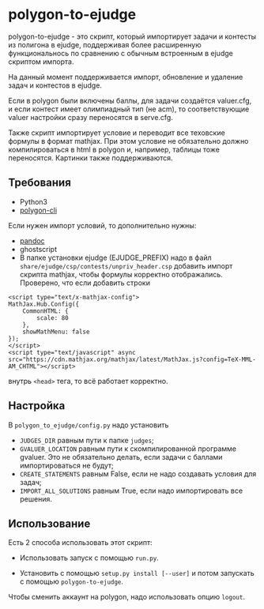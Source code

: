 # polygon-to-ejudge
polygon-to-ejudge - это скрипт, который импортирует задачи и контесты из полигона в ejudge, поддерживая более расширенную функциональнось по сравнению с обычным встроенным в ejudge скриптом импорта.

На данный момент поддерживается импорт, обновление и удаление задач и контестов в ejudge.

Если в polygon были включены баллы, для задачи создаётся valuer.cfg, и если контест имеет олимпиадный тип (не acm), то соответствующие valuer настройки сразу переносятся в serve.cfg.

Также скрипт импортирует условие и переводит все теховские формулы в формат mathjax. При этом условие не обязательно должно компилироваться в html в polygon и, например, таблицы тоже переносятся. Картинки также поддерживаются.

## Требования

* Python3
* [polygon-cli](https://github.com/kunyavskiy/polygon-cli)

Если нужен импорт условий, то дополнительно нужны:

* [pandoc](https://pandoc.org/)
* ghostscript
* В папке установки ejudge (EJUDGE_PREFIX) надо в файл `share/ejudge/csp/contests/unpriv_header.csp` добавить импорт скрипта mathjax, чтобы формулы корректно отображались. Проверено, что если добавить строки

```
<script type="text/x-mathjax-config">
MathJax.Hub.Config({
    CommonHTML: {
        scale: 80
    },
    showMathMenu: false
});
</script>
<script type="text/javascript" async src="https://cdn.mathjax.org/mathjax/latest/MathJax.js?config=TeX-MML-AM_CHTML"></script>
```

внутрь `<head>` тега, то всё работает корректно.

## Настройка

В `polygon_to_ejudge/config.py` надо установить
* `JUDGES_DIR` равным пути к папке `judges`;
* `GVALUER_LOCATION` равным пути к скомпилированной программе gvaluer. Это не обязательно делать, если задачи с баллами импортироваться не будут;
* `CREATE_STATEMENTS` равным False, если не надо создавать условия для задач;
* `IMPORT_ALL_SOLUTIONS` равным True, если надо импортировать все решения.

## Использование

Есть 2 способа использовать этот скрипт:

* Использовать запуск с помощью `run.py`.

* Установить с помощью `setup.py install [--user]` и потом запускать с помощью `polygon-to-ejudge`.

Чтобы сменить аккаунт на polygon, надо использовать опцию `logout`.
